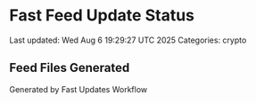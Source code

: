 # Fast Feed Update Status
Last updated: Wed Aug  6 19:29:27 UTC 2025
Categories: crypto

## Feed Files Generated

Generated by Fast Updates Workflow
